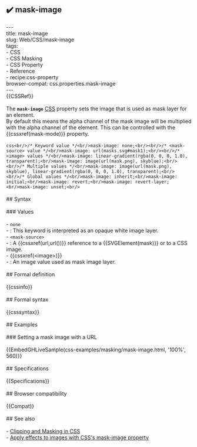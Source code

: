 ## ✔️ mask-image 
 ---<br/>title: mask-image<br/>slug: Web/CSS/mask-image<br/>tags:<br/>  - CSS<br/>  - CSS Masking<br/>  - CSS Property<br/>  - Reference<br/>  - recipe:css-property<br/>browser-compat: css.properties.mask-image<br/>---<br/>{{CSSRef}}<br/><br/>The **`mask-image`** [CSS](/en-US/docs/Web/CSS) property sets the image that is used as mask layer for an element.<br/>By default this means the alpha channel of the mask image will be multiplied with the alpha channel of the element. This can be controlled with the {{cssxref(mask-mode)}} property.<br/><br/>```css<br/>/* Keyword value */<br/>mask-image: none;<br/><br/>/* <mask-source> value */<br/>mask-image: url(masks.svg#mask1);<br/><br/>/* <image> values */<br/>mask-image: linear-gradient(rgba(0, 0, 0, 1.0), transparent);<br/>mask-image: image(url(mask.png), skyblue);<br/><br/>/* Multiple values */<br/>mask-image: image(url(mask.png), skyblue), linear-gradient(rgba(0, 0, 0, 1.0), transparent);<br/><br/>/* Global values */<br/>mask-image: inherit;<br/>mask-image: initial;<br/>mask-image: revert;<br/>mask-image: revert-layer;<br/>mask-image: unset;<br/>```<br/><br/>## Syntax<br/><br/>### Values<br/><br/>- `none`<br/>  - : This keyword is interpreted as an opaque white image layer.<br/>- `<mask-source>`<br/>  - : A {{cssxref(url,url())}} reference to a {{SVGElement(mask)}} or to a CSS image.<br/>- {{cssxref(&lt;image&gt;)}}<br/>  - : An image value used as mask image layer.<br/><br/>## Formal definition<br/><br/>{{cssinfo}}<br/><br/>## Formal syntax<br/><br/>{{csssyntax}}<br/><br/>## Examples<br/><br/>### Setting a mask image with a URL<br/><br/>{{EmbedGHLiveSample(css-examples/masking/mask-image.html, '100%', 560)}}<br/><br/>## Specifications<br/><br/>{{Specifications}}<br/><br/>## Browser compatibility<br/><br/>{{Compat}}<br/><br/>## See also<br/><br/>- [Clipping and Masking in CSS](https://css-tricks.com/clipping-masking-css/)<br/>- [Apply effects to images with CSS's mask-image property](https://web.dev/css-masking/)<br/>